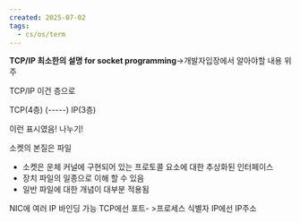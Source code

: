 ```yaml
---
created: 2025-07-02
tags:
  - cs/os/term
---
```

**TCP/IP 최소한의 설명 for socket programming**->개발자입장에서 알아야할 내용 위주


TCP/IP
이건 층으로

TCP(4층)
(-----)
IP(3층)

이런 표시였음! 나누기!

소켓의 본질은 파일

- 소켓은 운체 커널에 구현되어 있는 프로토콜 요소에 대한 추상화된 인터페이스
- 장치 파일의 일종으로 이해 할 수 있음
- 일반 파일에 대한 개념이 대부분 적용됨

NIC에 여러 IP 바인딩 가능
TCP에선 포트- >프로세스 식별자
IP에선 IP주소